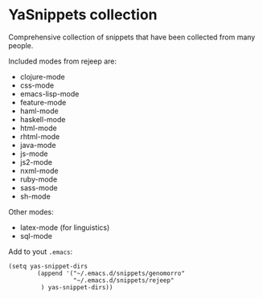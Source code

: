 # YaSnippets collection

Comprehensive collection of snippets that have been collected from
many people.

Included modes from rejeep are:

* clojure-mode
* css-mode
* emacs-lisp-mode
* feature-mode
* haml-mode
* haskell-mode
* html-mode
* rhtml-mode
* java-mode
* js-mode
* js2-mode
* nxml-mode
* ruby-mode
* sass-mode
* sh-mode

Other modes:

* latex-mode (for linguistics)
* sql-mode

Add to yout `.emacs`: 

	(setq yas-snippet-dirs
     		(append '("~/.emacs.d/snippets/genomorro"
     		       	  "~/.emacs.d/snippets/rejeep"
			 ) yas-snippet-dirs))
